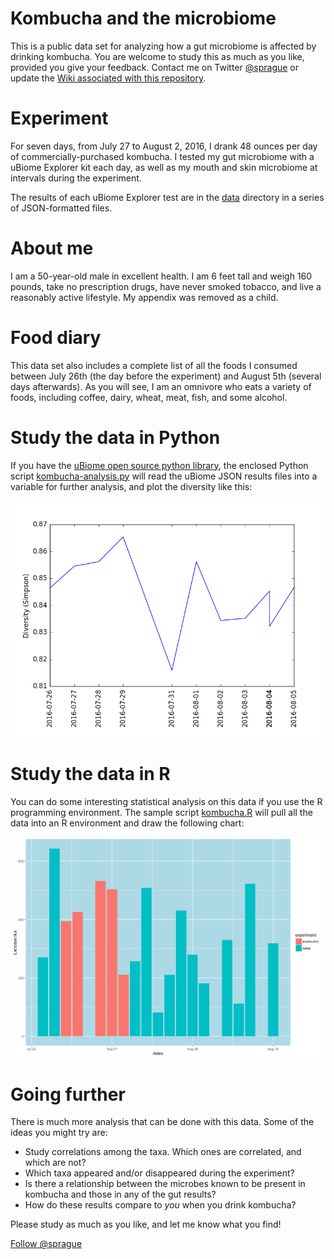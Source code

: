 # Kombucha and the microbiome
This is a public data set for analyzing how a gut microbiome is affected by drinking kombucha.  You are welcome to study this as much as you like, provided you give your feedback. Contact me on Twitter [@sprague](http://twitter.com/sprague) or update the [Wiki associated with this repository](https://github.com/richardsprague/kombucha/wiki).

# Experiment
For seven days, from July 27 to August 2, 2016, I drank 48 ounces per day of commercially-purchased kombucha. I tested my gut microbiome with a uBiome Explorer kit each day, as well as my mouth and skin microbiome at intervals during the experiment.

The results of each uBiome Explorer test are in the [data](./data) directory in a series of JSON-formatted files.

# About me
I am a 50-year-old male in excellent health. I am 6 feet tall and weigh 160 pounds, take no prescription drugs, have never smoked tobacco, and live a reasonably active lifestyle. My appendix was removed as a child.

# Food diary
This data set also includes a complete list of all the foods I consumed between July 26th (the day before the experiment) and August 5th (several days afterwards). As you will see, I am an omnivore who eats a variety of foods, including coffee, dairy, wheat, meat, fish, and some alcohol.

# Study the data in Python

If you have the [uBiome open source python library](https://github.com/ubiome-opensource/microbiome-tools/tree/master/ubiome), the enclosed Python script [kombucha-analysis.py](./kombucha-analysis.py) will read the uBiome JSON results files into a variable for further analysis, and plot the diversity like this:

![Diversity through time](./kombuchaDiversity.png)

# Study the data in R

You can do some interesting statistical analysis on this data if you use the R programming environment. The sample script [kombucha.R](./kombucha.R) will pull all the data into an R environment and draw the following chart:

![Bifidobacterium Levels](./kombuchaBarChart.jpg)

# Going further

There is much more analysis that can be done with this data. Some of the ideas you might try are:

* Study correlations among the taxa. Which ones are correlated, and which are not?
* Which taxa appeared and/or disappeared during the experiment?
* Is there a relationship between the microbes known to be present in kombucha and those in any of the gut results?
* How do these results compare to *you* when you drink kombucha?

Please study as much as you like, and let me know what you find!


<a href="https://twitter.com/sprague" class="twitter-follow-button" data-show-count="false">Follow @sprague</a><script async src="//platform.twitter.com/widgets.js" charset="utf-8"></script>
